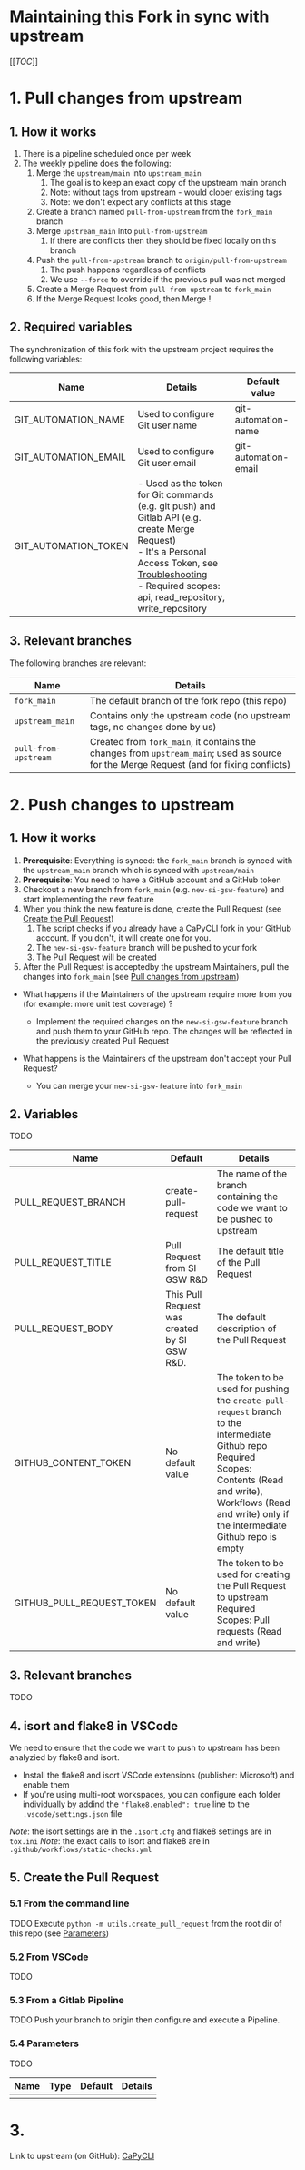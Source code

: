 # Maintaining this Fork in sync with upstream

[[_TOC_]]

# 1. Pull changes from upstream

## 1. How it works

1. There is a pipeline scheduled once per week
2. The weekly pipeline does the following:
    1. Merge the `upstream/main` into `upstream_main`
        1. The goal is to keep an exact copy of the upstream main branch
        2. Note: without tags from upstream - would clober existing tags
        3. Note: we don't expect any conflicts at this stage
    2. Create a branch named `pull-from-upstream` from the `fork_main` branch
    3. Merge `upstream_main` into `pull-from-upstream`
        1. If there are conflicts then they should be fixed locally on this branch
    4. Push the `pull-from-upstream` branch to `origin/pull-from-upstream`
        1. The push happens regardless of conflicts
        2. We use `--force` to override if the previous pull was not merged
    5. Create a Merge Request from `pull-from-upstream` to `fork_main`
    6. If the Merge Request looks good, then Merge !

## 2. Required variables
The synchronization of this fork with the upstream project requires the following variables:

| Name | Details | Default value |
|------|---------|---------------|
| GIT_AUTOMATION_NAME | Used to configure Git user.name | git-automation-name|
| GIT_AUTOMATION_EMAIL | Used to configure Git user.email | git-automation-email |
| GIT_AUTOMATION_TOKEN |  - Used as the token for Git commands (e.g. git push) and Gitlab API (e.g. create Merge Request) <br/> - It's a Personal Access Token, see [Troubleshooting](https://docs.gitlab.com/18.1/user/profile/account/two_factor_authentication_troubleshooting/#error-http-basic-access-denied-if-a-password-was-provided-for-git-authentication-) <br/> - Required scopes: api, read_repository, write_repository| |

## 3. Relevant branches

The following branches are relevant:

| Name | Details |
|------|---------|
| `fork_main` | The default branch of the fork repo (this repo) |
| `upstream_main` | Contains only the upstream code (no upstream tags, no changes done by us) |
| `pull-from-upstream` | Created from `fork_main`, it contains the changes from `upstream_main`; used as source for the Merge Request (and for fixing conflicts) |


# 2. Push changes to upstream

## 1. How it works

1. **Prerequisite**: Everything is synced: the `fork_main` branch is synced with the `upstream_main` branch which is synced with `upstream/main`
2. **Prerequisite**: You need to have a GitHub account and a GitHub token
3. Checkout a new branch from `fork_main` (e.g. `new-si-gsw-feature`) and start implementing the new feature
4. When you think the new feature is done, create the Pull Request (see [Create the Pull Request](#5-create-the-pull-request))
    1. The script checks if you already have a CaPyCLI fork in your GitHub account. If you don't, it will create one for you.
    2. The `new-si-gsw-feature` branch will be pushed to your fork
    3. The Pull Request will be created
5. After the Pull Request is acceptedby the upstream Maintainers, pull the changes into `fork_main` (see [Pull changes from upstream](#1-pull-changes-from-upstream))

- What happens if the Maintainers of the upstream require more from you (for example: more unit test coverage) ?
    - Implement the required changes on the `new-si-gsw-feature` branch and push them to your GitHub repo. The changes will be reflected in the previously created Pull Request

- What happens is the Maintainers of the upstream don't accept your Pull Request?
    - You can merge your `new-si-gsw-feature` into `fork_main`

## 2. Variables

TODO

| Name | Default | Details |
|------|---------|---------|
| PULL_REQUEST_BRANCH | create-pull-request | The name of the branch containing the code we want to be pushed to upstream |
| PULL_REQUEST_TITLE | Pull Request from SI GSW R&D | The default title of the Pull Request |
| PULL_REQUEST_BODY | This Pull Request was created by SI GSW R&D. | The default description of the Pull Request |
| GITHUB_CONTENT_TOKEN | No default value | The token to be used for pushing the `create-pull-request` branch to the intermediate Github repo <br/> Required Scopes: Contents (Read and write), Workflows (Read and write) only if the intermediate Github repo is empty |
| GITHUB_PULL_REQUEST_TOKEN | No default value | The token to be used for creating the Pull Request to upstream <br/> Required Scopes: Pull requests (Read and write) |

## 3. Relevant branches

TODO

## 4. isort and flake8 in VSCode

We need to ensure that the code we want to push to upstream has been analyzied by flake8 and isort.

- Install the flake8 and isort VSCode extensions (publisher: Microsoft) and enable them
- If you're using multi-root workspaces, you can configure each folder individually by addind the `"flake8.enabled": true` line to the `.vscode/settings.json` file

*Note*: the isort settings are in the `.isort.cfg` and flake8 settings are in `tox.ini`
*Note*: the exact calls to isort and flake8 are in `.github/workflows/static-checks.yml`

## 5. Create the Pull Request

### 5.1 From the command line

TODO Execute `python -m utils.create_pull_request` from the root dir of this repo (see [Parameters](#54-parameters))

### 5.2 From VSCode

TODO

### 5.3 From a Gitlab Pipeline

TODO Push your branch to origin then configure and execute a Pipeline.

### 5.4 Parameters

TODO

| Name | Type | Default | Details |
|------|------|---------|---------|
|||||


# 3.
Link to upstream (on GitHub): [CaPyCLI](https://github.com/sw360/capycli)
